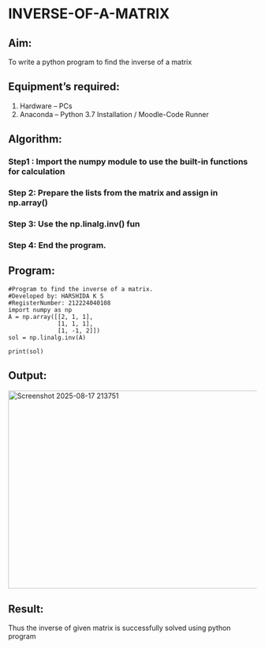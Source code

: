 # INVERSE-OF-A-MATRIX
## Aim:
To write a python program to find the inverse of a matrix
## Equipment’s required:
1. 	Hardware – PCs
2. 	Anaconda – Python 3.7 Installation / Moodle-Code Runner
## Algorithm:
### Step1 : Import the numpy module to use the built-in functions for calculation
### Step 2: Prepare the lists from the matrix and assign in np.array()
### Step 3: Use the np.linalg.inv() fun
### Step 4: End the program.

## Program:

```
#Program to find the inverse of a matrix.
#Developed by: HARSHIDA K S
#RegisterNumber: 212224040108
import numpy as np
A = np.array([[2, 1, 1],
              [1, 1, 1],
              [1, -1, 2]])
sol = np.linalg.inv(A)

print(sol)

```
## Output:

<img width="1238" height="400" alt="Screenshot 2025-08-17 213751" src="https://github.com/user-attachments/assets/f3852e86-baad-43ee-86c7-8ac323509575" />

## Result:
Thus the inverse of given matrix is successfully solved using python program

